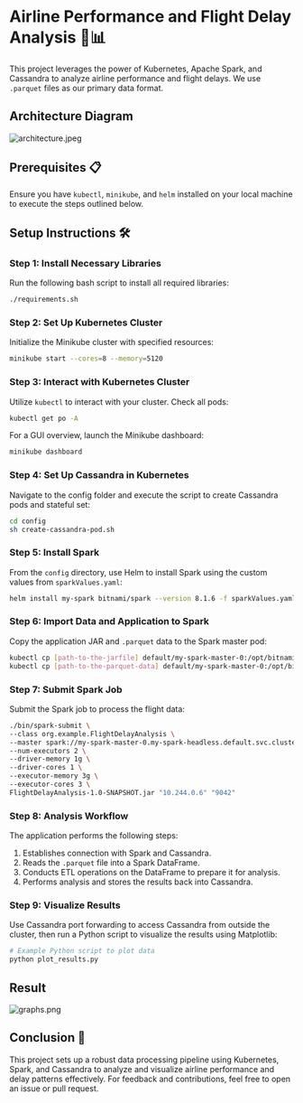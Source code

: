 
# Airline Performance and Flight Delay Analysis 🛫📊

This project leverages the power of Kubernetes, Apache Spark, and Cassandra to analyze airline performance and flight delays. We use `.parquet` files as our primary data format.

## Architecture Diagram 
![architecture.jpeg](architecture.jpeg)

## Prerequisites 📋

Ensure you have `kubectl`, `minikube`, and `helm` installed on your local machine to execute the steps outlined below.

## Setup Instructions 🛠

### Step 1: Install Necessary Libraries

Run the following bash script to install all required libraries:
```bash
./requirements.sh
```

### Step 2: Set Up Kubernetes Cluster

Initialize the Minikube cluster with specified resources:
```bash
minikube start --cores=8 --memory=5120
```

### Step 3: Interact with Kubernetes Cluster

Utilize `kubectl` to interact with your cluster. Check all pods:
```bash
kubectl get po -A
```
For a GUI overview, launch the Minikube dashboard:
```bash
minikube dashboard
```

### Step 4: Set Up Cassandra in Kubernetes

Navigate to the config folder and execute the script to create Cassandra pods and stateful set:
```bash
cd config
sh create-cassandra-pod.sh
```

### Step 5: Install Spark

From the `config` directory, use Helm to install Spark using the custom values from `sparkValues.yaml`:
```bash
helm install my-spark bitnami/spark --version 8.1.6 -f sparkValues.yaml
```

### Step 6: Import Data and Application to Spark

Copy the application JAR and `.parquet` data to the Spark master pod:
```bash
kubectl cp [path-to-the-jarfile] default/my-spark-master-0:/opt/bitnami/spark
kubectl cp [path-to-the-parquet-data] default/my-spark-master-0:/opt/bitnami/spark
```

### Step 7: Submit Spark Job

Submit the Spark job to process the flight data:
```bash
./bin/spark-submit \
--class org.example.FlightDelayAnalysis \
--master spark://my-spark-master-0.my-spark-headless.default.svc.cluster.local:7077 \
--num-executors 2 \
--driver-memory 1g \
--driver-cores 1 \
--executor-memory 3g \
--executor-cores 3 \
FlightDelayAnalysis-1.0-SNAPSHOT.jar "10.244.0.6" "9042"
```

### Step 8: Analysis Workflow

The application performs the following steps:
1. Establishes connection with Spark and Cassandra.
2. Reads the `.parquet` file into a Spark DataFrame.
3. Conducts ETL operations on the DataFrame to prepare it for analysis.
4. Performs analysis and stores the results back into Cassandra.

### Step 9: Visualize Results

Use Cassandra port forwarding to access Cassandra from outside the cluster, then run a Python script to visualize the results using Matplotlib:
```bash
# Example Python script to plot data
python plot_results.py
```
## Result
![graphs.png](..%2F..%2FDownloads%2Fgraphs.png)
## Conclusion 🎉

This project sets up a robust data processing pipeline using Kubernetes, Spark, and Cassandra to analyze and visualize airline performance and delay patterns effectively. For feedback and contributions, feel free to open an issue or pull request.
